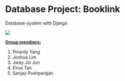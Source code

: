 # Database Project: Booklink
Database-system with Django

<img src="https://github.com/pinardy/DB-Project/blob/master/bookstore/booklist/static/images/blog/1.jpg"/>


<u><b>Group members:</b></u>  
1) Pinardy Yang 
2) Joshua Lim
3) Jway Jin Jun 
4) Eiros Tan
5) Sanjay Pushparajan
